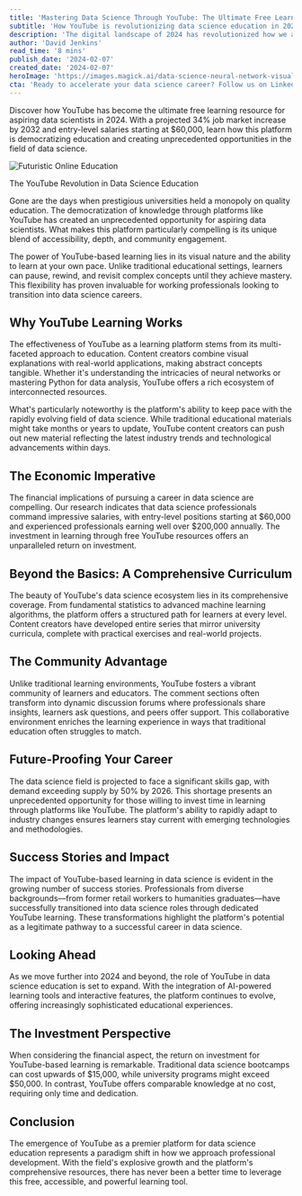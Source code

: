 ```yaml
---
title: 'Mastering Data Science Through YouTube: The Ultimate Free Learning Resource'
subtitle: 'How YouTube is revolutionizing data science education in 2024'
description: 'The digital landscape of 2024 has revolutionized how we acquire knowledge, and nowhere is this more evident than in the realm of data science education. As the demand for data scientists continues to skyrocket, with a projected 34% job market increase by 2032, an unexpected hero has emerged in the educational space: YouTube. This platform has transformed from a mere entertainment hub into a powerful learning ecosystem, offering some of the most comprehensive data science education available—completely free of charge.'
author: 'David Jenkins'
read_time: '8 mins'
publish_date: '2024-02-07'
created_date: '2024-02-07'
heroImage: 'https://images.magick.ai/data-science-neural-network-visualization.jpg'
cta: 'Ready to accelerate your data science career? Follow us on LinkedIn for daily insights, success stories, and exclusive learning resources that will help you master data science through YouTube's powerful educational ecosystem.'
---
```


Discover how YouTube has become the ultimate free learning resource for aspiring data scientists in 2024. With a projected 34% job market increase by 2032 and entry-level salaries starting at $60,000, learn how this platform is democratizing education and creating unprecedented opportunities in the field of data science.

![Futuristic Online Education](https://i.magick.ai/PIXE/1738921439042_magick_img.webp)

The YouTube Revolution in Data Science Education

Gone are the days when prestigious universities held a monopoly on quality education. The democratization of knowledge through platforms like YouTube has created an unprecedented opportunity for aspiring data scientists. What makes this platform particularly compelling is its unique blend of accessibility, depth, and community engagement.

The power of YouTube-based learning lies in its visual nature and the ability to learn at your own pace. Unlike traditional educational settings, learners can pause, rewind, and revisit complex concepts until they achieve mastery. This flexibility has proven invaluable for working professionals looking to transition into data science careers.

## Why YouTube Learning Works

The effectiveness of YouTube as a learning platform stems from its multi-faceted approach to education. Content creators combine visual explanations with real-world applications, making abstract concepts tangible. Whether it's understanding the intricacies of neural networks or mastering Python for data analysis, YouTube offers a rich ecosystem of interconnected resources.

What's particularly noteworthy is the platform's ability to keep pace with the rapidly evolving field of data science. While traditional educational materials might take months or years to update, YouTube content creators can push out new material reflecting the latest industry trends and technological advancements within days.

## The Economic Imperative

The financial implications of pursuing a career in data science are compelling. Our research indicates that data science professionals command impressive salaries, with entry-level positions starting at $60,000 and experienced professionals earning well over $200,000 annually. The investment in learning through free YouTube resources offers an unparalleled return on investment.

## Beyond the Basics: A Comprehensive Curriculum

The beauty of YouTube's data science ecosystem lies in its comprehensive coverage. From fundamental statistics to advanced machine learning algorithms, the platform offers a structured path for learners at every level. Content creators have developed entire series that mirror university curricula, complete with practical exercises and real-world projects.

## The Community Advantage

Unlike traditional learning environments, YouTube fosters a vibrant community of learners and educators. The comment sections often transform into dynamic discussion forums where professionals share insights, learners ask questions, and peers offer support. This collaborative environment enriches the learning experience in ways that traditional education often struggles to match.

## Future-Proofing Your Career

The data science field is projected to face a significant skills gap, with demand exceeding supply by 50% by 2026. This shortage presents an unprecedented opportunity for those willing to invest time in learning through platforms like YouTube. The platform's ability to rapidly adapt to industry changes ensures learners stay current with emerging technologies and methodologies.

## Success Stories and Impact

The impact of YouTube-based learning in data science is evident in the growing number of success stories. Professionals from diverse backgrounds—from former retail workers to humanities graduates—have successfully transitioned into data science roles through dedicated YouTube learning. These transformations highlight the platform's potential as a legitimate pathway to a successful career in data science.

## Looking Ahead

As we move further into 2024 and beyond, the role of YouTube in data science education is set to expand. With the integration of AI-powered learning tools and interactive features, the platform continues to evolve, offering increasingly sophisticated educational experiences.

## The Investment Perspective

When considering the financial aspect, the return on investment for YouTube-based learning is remarkable. Traditional data science bootcamps can cost upwards of $15,000, while university programs might exceed $50,000. In contrast, YouTube offers comparable knowledge at no cost, requiring only time and dedication.

## Conclusion

The emergence of YouTube as a premier platform for data science education represents a paradigm shift in how we approach professional development. With the field's explosive growth and the platform's comprehensive resources, there has never been a better time to leverage this free, accessible, and powerful learning tool.